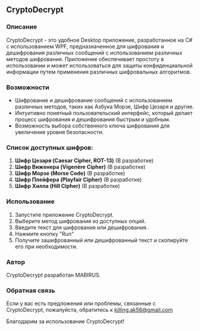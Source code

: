 ## CryptoDecrypt

### Описание
CryptoDecrypt - это удобное Desktop приложение, разработанное на C# с использованием WPF, предназначенное для шифрования и дешифрования различных сообщений с использованием различных методов шифрования. Приложение обеспечивает простоту в использовании и может использоваться для защиты конфиденциальной информации путем применения различных шифровальных алгоритмов.

### Возможности
- Шифрование и дешифрование сообщений с использованием различных методов, таких как Азбука Морзе, Шифр Цезаря и другие.
- Интуитивно понятный пользовательский интерфейс, который делает процесс шифрования и дешифрования быстрым и удобным.
- Возможность выбора собственного ключа шифрования для увеличения уровня безопасности.

### Список доступных шифров:
1. **Шифр Цезаря (Caesar Cipher, ROT-13)** (В разработке)
2. **Шифр Виженера (Vigenère Cipher)** (В разработке)
3. **Шифр Морзе (Morse Code)** (В разработке)
4. **Шифр Плейфера (Playfair Cipher)** (В разработке)
5. **Шифр Хилла (Hill Cipher)** (В разработке)

### Использование
1. Запустите приложение CryptoDecrypt.
2. Выберите метод шифрования из доступных опций.
3. Введите текст для шифрования или дешифрования.
4. Нажмите кнопку "Run"
5. Получите зашифрованный или дешифрованный текст и скопируйте его при необходимости.
   
### Автор
CryptoDecrypt разработан MABIRUS.

### Обратная связь
Если у вас есть предложения или проблемы, связанные с CryptoDecrypt, пожалуйста, обратитесь к killing.ak56@gmail.com

Благодарим за использование CryptoDecrypt!

